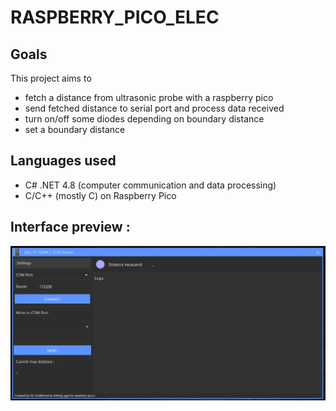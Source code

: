# RASPBERRY_PICO_ELEC

## Goals

This project aims to 
* fetch a distance from ultrasonic probe with a raspberry pico
* send fetched distance to serial port and process data received
* turn on/off some diodes depending on boundary distance
* set a boundary distance

## Languages used

* C# .NET 4.8 (computer communication and data processing)
* C/C++ (mostly C) on Raspberry Pico


## Interface preview :

![PIC](https://github.com/HE201931/RASPBERRY_PICO_ELEC/blob/main/IMG/8.png?raw=true)
